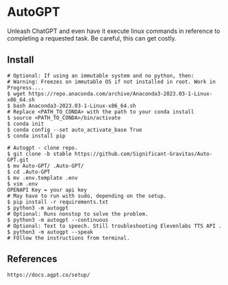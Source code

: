AutoGPT
=======

Unleash ChatGPT and even have it execute linux commands in reference to completing a requested task. Be careful, this can get costly. 

Install
-------

    # Optional: If using an immutable system and no python, then:
    # Warning: Freezes on immutable OS if not installed in root. Work in Progress....
    $ wget https://repo.anaconda.com/archive/Anaconda3-2023.03-1-Linux-x86_64.sh
    $ bash Anaconda3-2023.03-1-Linux-x86_64.sh
    # Replace <PATH_TO_CONDA> with the path to your conda install
    $ source <PATH_TO_CONDA>/bin/activate
    $ conda init
    $ conda config --set auto_activate_base True
    $ conda install pip

    # Autogpt - clone repo.
    $ git clone -b stable https://github.com/Significant-Gravitas/Auto-GPT.git
    $ mv Auto-GPT/ .Auto-GPT/ 
    $ cd .Auto-GPT
    $ mv .env.template .env
    $ vim .env
    OPENAPI Key = your api key
    # May have to run with sudo, depending on the setup. 
    $ pip install -r requirements.txt
    $ python3 -m autogpt 
    # Optional: Runs nonstop to solve the problem. 
    $ python3 -m autogpt --continuous 
    # Optional: Text to speech. Still troubleshooting Elevenlabs TTS API . 
    $ python3 -m autogpt --speak
    # FOllow the instructions from terminal.


References
----------

    https://docs.agpt.co/setup/



